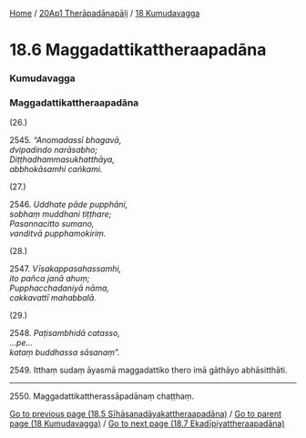 
[Home](/) / [20Ap1 Therāpadānapāḷi](/tipitaka/20Ap1.md) / [18 Kumudavagga](/tipitaka/20Ap1/18.md)

# 18.6 Maggadattikattheraapadāna

### Kumudavagga

### Maggadattikattheraapadāna

(26.)

2545\. _“Anomadassī bhagavā,_  
_dvipadindo narāsabho;_  
_Diṭṭhadhammasukhatthāya,_  
_abbhokāsamhi caṅkami._  


(27.)

2546\. _Uddhate pāde pupphāni,_  
_sobhaṃ muddhani tiṭṭhare;_  
_Pasannacitto sumano,_  
_vanditvā pupphamokiriṃ._  


(28.)

2547\. _Vīsakappasahassamhi,_  
_ito pañca janā ahuṃ;_  
_Pupphacchadaniyā nāma,_  
_cakkavattī mahabbalā._  


(29.)

2548\. _Paṭisambhidā catasso,_  
_…pe…_  
_kataṃ buddhassa sāsanaṃ”._  


2549\. Itthaṃ sudaṃ āyasmā maggadattiko thero imā gāthāyo abhāsitthāti.

---

2550\. Maggadattikattherassāpadānaṃ chaṭṭhaṃ.



[Go to previous page (18.5 Sīhāsanadāyakattheraapadāna)](/tipitaka/20Ap1/18/18.5.md) / [Go to parent page (18 Kumudavagga)](/tipitaka/20Ap1/18.md) / [Go to next page (18.7 Ekadīpiyattheraapadāna)](/tipitaka/20Ap1/18/18.7.md)



